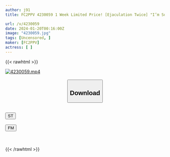 ```yaml
---
author: j91
title: FC2PPV 4230059 1 Week Limited Price! [Ejaculation Twice] "I’m Sorry For Having To Fuck You…" A Thin Mom Who Was In Trouble With Money Came To Me, So I Asked Her To Play With Me And Become My Doe, And After I Ejaculated Once, She Pulled Out With Her Mouth Again. I Gave Them Some Pocket Money And Went Home.

url: /v/4230059
date: 2024-01-20T00:16:00Z
image: "4230059.jpg"
tags: [Uncensored, ]
maker: [FC2PPV]
actress: [ ]
---
```



{{< rawhtml >}}

<div class="video" data-videoid="0ee3qRRy3rTbJW4">
    <a href="javascript:;">
        <img src="/v/4230059/4230059.jpg" width="WIDTH" height="HEIGHT" alt="4230059.mp4" loading="lazy">
    </a>
</div>

<script type="text/javascript" src="https://j91.asia/asset/on-demand-st.js"></script>

<br>
  <link rel="stylesheet" href="https://j91.asia/asset/bs5.css">
  
  <center>
  <button class="btn btn-primary" type="button" data-bs-toggle="collapse" data-bs-target=".multi-collapse" aria-expanded="false" aria-controls="multiCollapseExample1 multiCollapseExample2"><h2>Download</h2></button></center>
</p>
<div class="row">
  <div class="col">
    <div class="collapse multi-collapse" id="multiCollapseExample1">
      <div class="card card-body">
	      	      <br>
<div class="buttons">  
<a href="https://streamtape.to/v/0ee3qRRy3rTbJW4" target="_blank"><button class="btn-hover color-3"><i class="fa fa-download"></i> ST</button></a></div>
    </div>
  </div>
</div>
  <div class="col">
    <div class="collapse multi-collapse" id="multiCollapseExample2">
      <div class="card card-body">
	      <br>
<div class="buttons">
    <a href="https://filemoon.sx/d/25atli1ku1hq" target="_blank"><button class="btn-hover color-8"><i class="fa fa-download"></i> FM</button></a></div>
<br><br>
      </div>
    </div>
  </div>
</div>

{{< /rawhtml >}}